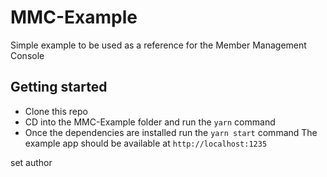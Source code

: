 # MMC-Example

Simple example to be used as a reference for the Member Management Console

## Getting started

- Clone this repo
- CD into the MMC-Example folder and run the `yarn` command
- Once the dependencies are installed run the `yarn start` command
  The example app should be available at `http://localhost:1235`

set author
